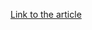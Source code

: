 [Link to the article](https://securityaffairs.com/181513/apt/pakistan-linked-apt36-abuses-linux-desktop-files-to-drop-custom-malware-in-new-campaign.html)
